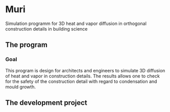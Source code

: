# Muri
Simulation programm for 3D heat and vapor diffusion in orthogonal construction details in building science

## The program
### Goal
This program is design for architects and engineers to simulate 3D diffusion of heat and vapor in construction details. The results allows one to check for the safety of the construction detail with regard to condensation and mould growth.

## The development project
